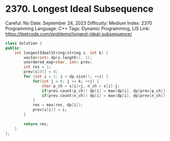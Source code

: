 # 2370. Longest Ideal Subsequence

Careful: No
Date: September 24, 2023
Difficulty: Medium
Index: 2370
Programming Language: C++
Tags: Dynamic Programming, LIS
Link: https://leetcode.com/problems/longest-ideal-subsequence/

```cpp
class Solution {
public:
    int longestIdealString(string s, int k) {
        vector<int> dp(s.length(), 1);
        unordered_map<char, int> prev;
        int res = 1;
        prev[s[0]] = 0;
        for (int i = 1; i < dp.size(); ++i) {
            for(int j = 0; j <= k; ++j) {
                char p_ch = s[i]+j, n_ch = s[i]-j;
                if(prev.count(p_ch)) dp[i] = max(dp[i], dp[prev[p_ch]] + 1);
                if(prev.count(n_ch)) dp[i] = max(dp[i], dp[prev[n_ch]] + 1);
            }
            res = max(res, dp[i]);
            prev[s[i]] = i;
        }
        
        return res;
    }
};
```